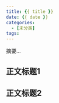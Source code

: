 ```yaml
---
title: {{ title }}
date: {{ date }}
categories:
  - [未分类]
tags:
---
```

摘要...
<!-- more -->

## 正文标题1
## 正文标题2


<!--
多级分类：
categories:
  - [ClassA, ClassA-B]

多个分类：
categories:
  - [ClassA]
  - [ClassB]

多个标签：
tags:
  - TagA

使用资源文件夹的图片:
{% asset_img sample.png %}
-->
